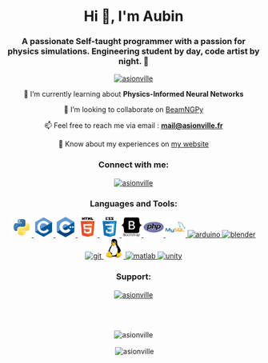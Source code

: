 <h1 align="center">Hi 👋, I'm Aubin</h1>
<h3 align="center">A passionate Self-taught programmer with a passion for physics simulations. Engineering student by day, code artist by night. 🚀</h3>

<p align="center"> <a href="https://github.com/ryo-ma/github-profile-trophy"><img src="https://github-profile-trophy.vercel.app/?username=asionville&show_icons=true&theme=monokai&no-frame=true&no-bg=true" alt="asionville" /></a> </p>

<p align="center">🌱 I’m currently learning about <b>Physics-Informed Neural Networks</b></p>

<p align="center">👯 I’m looking to collaborate on <a href="https://github.com/BeamNG/BeamNGpy">BeamNGPy</a></p>

<p align="center">📫 Feel free to reach me via email : <b><a href="mailto:mail@asionville.fr">mail@asionville.fr</a></b></p>

<p align="center">📄 Know about my experiences on <a href="https://asionville.fr/cv">my website</a></p>

<h3 align="center">Connect with me:</h3>
<p align="center">
<a href="https://linkedin.com/in/asionville" target="blank"><img align="center" src="https://raw.githubusercontent.com/rahuldkjain/github-profile-readme-generator/master/src/images/icons/Social/linked-in-alt.svg" alt="asionville" height="30" width="40" /></a>
</p>

<h3 align="center">Languages and Tools:</h3>
<p align="center">
    <a href="https://www.python.org" target="_blank" rel="noreferrer"> <img src="https://raw.githubusercontent.com/devicons/devicon/master/icons/python/python-original.svg" alt="python" width="40" height="40"/> </a>
    <a href="https://www.cprogramming.com/" target="_blank" rel="noreferrer"> <img src="https://raw.githubusercontent.com/devicons/devicon/master/icons/c/c-original.svg" alt="c" width="40" height="40"/> </a>
    <a href="https://www.w3schools.com/cpp/" target="_blank" rel="noreferrer"> <img src="https://raw.githubusercontent.com/devicons/devicon/master/icons/cplusplus/cplusplus-original.svg" alt="cplusplus" width="40" height="40"/> </a>
    <a href="https://www.w3.org/html/" target="_blank" rel="noreferrer"> <img src="https://raw.githubusercontent.com/devicons/devicon/master/icons/html5/html5-original-wordmark.svg" alt="html5" width="40" height="40"/> </a>
    <a href="https://www.w3schools.com/css/" target="_blank" rel="noreferrer"> <img src="https://raw.githubusercontent.com/devicons/devicon/master/icons/css3/css3-original-wordmark.svg" alt="css3" width="40" height="40"/> </a>
    <a href="https://getbootstrap.com" target="_blank" rel="noreferrer"> <img src="https://raw.githubusercontent.com/devicons/devicon/master/icons/bootstrap/bootstrap-plain-wordmark.svg" alt="bootstrap" width="40" height="40"/> </a>
    <a href="https://www.php.net" target="_blank" rel="noreferrer"> <img src="https://raw.githubusercontent.com/devicons/devicon/master/icons/php/php-original.svg" alt="php" width="40" height="40"/> </a>
    <a href="https://www.mysql.com/" target="_blank" rel="noreferrer"> <img src="https://raw.githubusercontent.com/devicons/devicon/master/icons/mysql/mysql-original-wordmark.svg" alt="mysql" width="40" height="40"/> </a>
    <a href="https://www.arduino.cc/" target="_blank" rel="noreferrer"> <img src="https://cdn.worldvectorlogo.com/logos/arduino-1.svg" alt="arduino" width="40" height="40"/> </a>
    <a href="https://www.blender.org/" target="_blank" rel="noreferrer"> <img src="https://download.blender.org/branding/community/blender_community_badge_white.svg" alt="blender" width="40" height="40"/> </a>
    <a href="https://git-scm.com/" target="_blank" rel="noreferrer"> <img src="https://www.vectorlogo.zone/logos/git-scm/git-scm-icon.svg" alt="git" width="40" height="40"/> </a>
    <a href="https://www.linux.org/" target="_blank" rel="noreferrer"> <img src="https://raw.githubusercontent.com/devicons/devicon/master/icons/linux/linux-original.svg" alt="linux" width="40" height="40"/> </a>
    <a href="https://www.mathworks.com/" target="_blank" rel="noreferrer"> <img src="https://upload.wikimedia.org/wikipedia/commons/2/21/Matlab_Logo.png" alt="matlab" width="40" height="40"/> </a>
    <a href="https://unity.com/" target="_blank" rel="noreferrer"> <img src="https://www.vectorlogo.zone/logos/unity3d/unity3d-icon.svg" alt="unity" width="40" height="40"/> </a>
</p>

<h3 align="center">Support:</h3>
<p align="center"><a href="https://www.buymeacoffee.com/asionville"> <img align="center" src="https://cdn.buymeacoffee.com/buttons/v2/default-yellow.png" height="50" width="210" alt="asionville" /></a></p><br><br>

<p align="center"><img align="center" src="https://github-readme-stats.vercel.app/api/top-langs?username=asionville&show_icons=true&locale=en&layout=compact" alt="asionville" /></p>

<p align="center">&nbsp;<img align="center" src="https://github-readme-stats.vercel.app/api?username=asionville&locale=en" alt="asionville" /></p>
